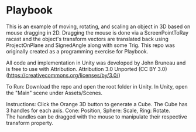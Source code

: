 # Playbook
This is an example of moving, rotating, and scaling an object in 3D based on mouse dragging in 2D. Dragging the mouse is done via a ScreenPointToRay racast and the object's transform vectors are translated back using ProjectOnPlane and SignedAngle along with some Trig. This repo was originally created as a programming exercise for Playbook.

All code and implementation in Unity was developed by John Bruneau and is free to use with Attribution.
Attribution 3.0 Unported (CC BY 3.0) (https://creativecommons.org/licenses/by/3.0/)

To Run:
Download the repo and open the root folder in Unity. In Unity, open the "Main" scene under Assets/Scenes.

Instructions:
Click the Orange 3D button to generate a Cube. The Cube has 3 handles for each axis. Cone: Position, Sphere: Scale, Ring: Rotate. The handles can be dragged with the mouse to manipulate their respective transform property.
